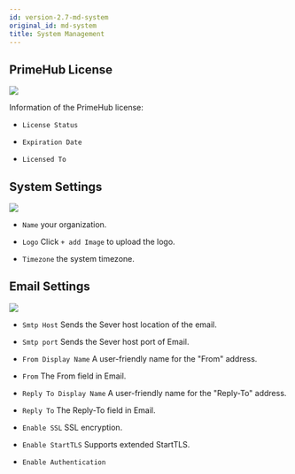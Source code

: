 ```yaml
---
id: version-2.7-md-system
original_id: md-system
title: System Management
---
```


## PrimeHub License

![](assets/license_key_v24.png)

Information of the PrimeHub license:

+ `License Status`

+ `Expiration Date`

+ `Licensed To`

## System Settings

![](assets/md_system_1_v26.png)

+ `Name` your organization.

+ `Logo` Click `+ add Image` to upload the logo.

+ `Timezone` the system timezone.

## Email Settings

![](assets/system_2_v26.png)

+ `Smtp Host` Sends the Sever host location of the email.

+ `Smtp port` Sends the Sever host port of Email.

+ `From Display Name` A user-friendly name for the "From" address.

+ `From` The From field in Email.

+ `Reply To Display Name` A user-friendly name for the "Reply-To" address.

+ `Reply To` The Reply-To field in Email.

+ `Enable SSL` SSL encryption.

+ `Enable StartTLS` Supports extended StartTLS.

+ `Enable Authentication`
